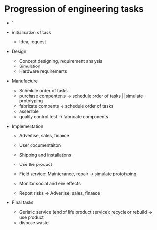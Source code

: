 
# Progression of engineering tasks

- `
    
- initialisation of task
    - Idea, request
- Design
    - Concept designing, requirement analysis
    - Simulation
    - Hardware requirements
- Manufacture
    - Schedule order of tasks
    - purchase compentents -> schedule order of tasks || simulate prototyping
    - fabricate compents -> schedule order of tasks
    - assemble
    - quality control test -> fabricate components
- Implementation
    
    - Advertise, sales, finance
    - User documentaiton
    - Shipping and installations
        
    - Use the product
        
    - Field service: Maintenance, repair -> simulate prototyping
        
    - Monitor social and env effects
    - Report risks -> Advertise, sales, finance
- Final tasks
    
    - Geriatic service (end of life product service): recycle or rebuild -> use product
    - dispose waste